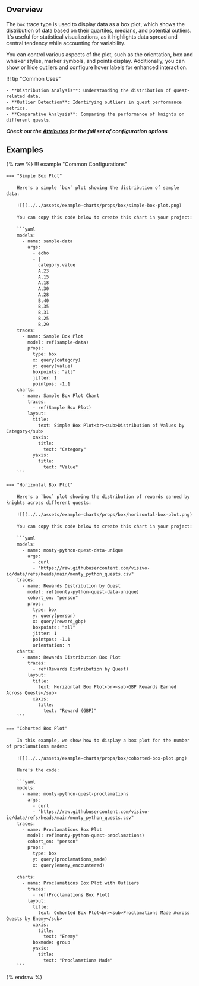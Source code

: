 
## Overview

The `box` trace type is used to display data as a box plot, which shows the distribution of data based on their quartiles, medians, and potential outliers. It's useful for statistical visualizations, as it highlights data spread and central tendency while accounting for variability.

You can control various aspects of the plot, such as the orientation, box and whisker styles, marker symbols, and points display. Additionally, you can show or hide outliers and configure hover labels for enhanced interaction.

!!! tip "Common Uses"

    - **Distribution Analysis**: Understanding the distribution of quest-related data.
    - **Outlier Detection**: Identifying outliers in quest performance metrics.
    - **Comparative Analysis**: Comparing the performance of knights on different quests.

_**Check out the [Attributes](../configuration/Trace/Props/Box/#attributes) for the full set of configuration options**_

## Examples

{% raw %}
!!! example "Common Configurations"

    === "Simple Box Plot"

        Here's a simple `box` plot showing the distribution of sample data:

        ![](../../assets/example-charts/props/box/simple-box-plot.png)

        You can copy this code below to create this chart in your project:

        ```yaml
        models:
          - name: sample-data
            args:
              - echo
              - |
                category,value
                A,23
                A,15
                A,18
                A,30
                A,28
                B,40
                B,35
                B,31
                B,25
                B,29
        traces:
          - name: Sample Box Plot
            model: ref(sample-data)
            props:
              type: box
              x: query(category)
              y: query(value)
              boxpoints: "all"
              jitter: 1
              pointpos: -1.1
        charts:
          - name: Sample Box Plot Chart
            traces:
              - ref(Sample Box Plot)
            layout:
              title:
                text: Simple Box Plot<br><sub>Distribution of Values by Category</sub>
              xaxis:
                title:
                  text: "Category"
              yaxis:
                title:
                  text: "Value"
        ```

    === "Horizontal Box Plot"

        Here's a `box` plot showing the distribution of rewards earned by knights across different quests:

        ![](../../assets/example-charts/props/box/horizontal-box-plot.png)

        You can copy this code below to create this chart in your project:

        ```yaml
        models:
          - name: monty-python-quest-data-unique
            args:
              - curl
              - "https://raw.githubusercontent.com/visivo-io/data/refs/heads/main/monty_python_quests.csv"
        traces:
          - name: Rewards Distribution by Quest
            model: ref(monty-python-quest-data-unique)
            cohort_on: "person"
            props:
              type: box
              y: query(person)
              x: query(reward_gbp)
              boxpoints: "all"
              jitter: 1
              pointpos: -1.1
              orientation: h
        charts:
          - name: Rewards Distribution Box Plot
            traces:
              - ref(Rewards Distribution by Quest)
            layout:
              title:
                text: Horizontal Box Plot<br><sub>GBP Rewards Earned Across Quests</sub>
              xaxis:
                title:
                  text: "Reward (GBP)"
        ```

    === "Cohorted Box Plot"

        In this example, we show how to display a box plot for the number of proclamations mades:

        ![](../../assets/example-charts/props/box/cohorted-box-plot.png)

        Here's the code:

        ```yaml
        models:
          - name: monty-python-quest-proclamations
            args:
              - curl
              - "https://raw.githubusercontent.com/visivo-io/data/refs/heads/main/monty_python_quests.csv"
        traces:
          - name: Proclamations Box Plot
            model: ref(monty-python-quest-proclamations)
            cohort_on: "person"
            props:
              type: box
              y: query(proclamations_made)
              x: query(enemy_encountered) 

        charts:
          - name: Proclamations Box Plot with Outliers
            traces:
              - ref(Proclamations Box Plot)
            layout:
              title:
                text: Cohorted Box Plot<br><sub>Proclamations Made Across Quests by Enemy</sub>
              xaxis:
                title:
                  text: "Enemy"
              boxmode: group
              yaxis:
                title:
                  text: "Proclamations Made"
        ```

{% endraw %}
